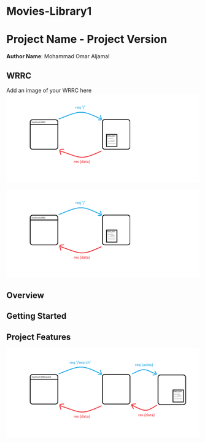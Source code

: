 # Movies-Library1

# Project Name - Project Version

**Author Name**: Mohammad Omar Aljamal

## WRRC
Add an image of your WRRC here
![](./assests/Lab13.png)

![](./Lab13.png)
## Overview

## Getting Started
<!-- What are the steps that a user must take in order to build this app on their own machine and get it running? -->

## Project Features
<!-- What are the features included in you app -->


<!------------------------lab14 -------------------->

![](./assests/Lab14.png)
